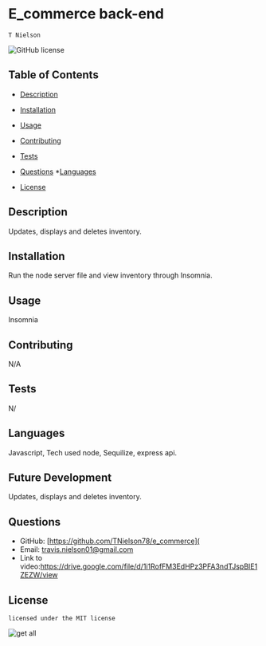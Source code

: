 
# E_commerce back-end
    T Nielson
![GitHub license](https://img.shields.io/badge/license-MIT-blue.svg)
## Table of Contents
* [Description](#description)
* [Installation](#installation)
* [Usage](#usage)
* [Contributing](#contributing)
* [Tests](#tests)
* [Questions](#questions)
*[Languages](#languages) 

* [License](#license)

## Description
Updates, displays and deletes inventory.
## Installation
Run the node server file and view inventory through Insomnia.
## Usage
Insomnia
## Contributing
N/A
## Tests
N/
## Languages
Javascript, Tech used node, Sequilize, express api.
## Future Development
Updates, displays and deletes inventory.
## Questions
* GitHub: [https://github.com/TNielson78/e_commerce](
* Email: travis.nielson01@gmail.com
* Link to video:https://drive.google.com/file/d/1i1RofFM3EdHPz3PFA3ndTJspBIE1ZEZW/view
## License   
    licensed under the MIT license



    

![get all](https://github.com/TNielson78/e_commerce/assets/147010160/ad08a0b2-e2cc-4f78-bbd3-1112c210dc9c)







